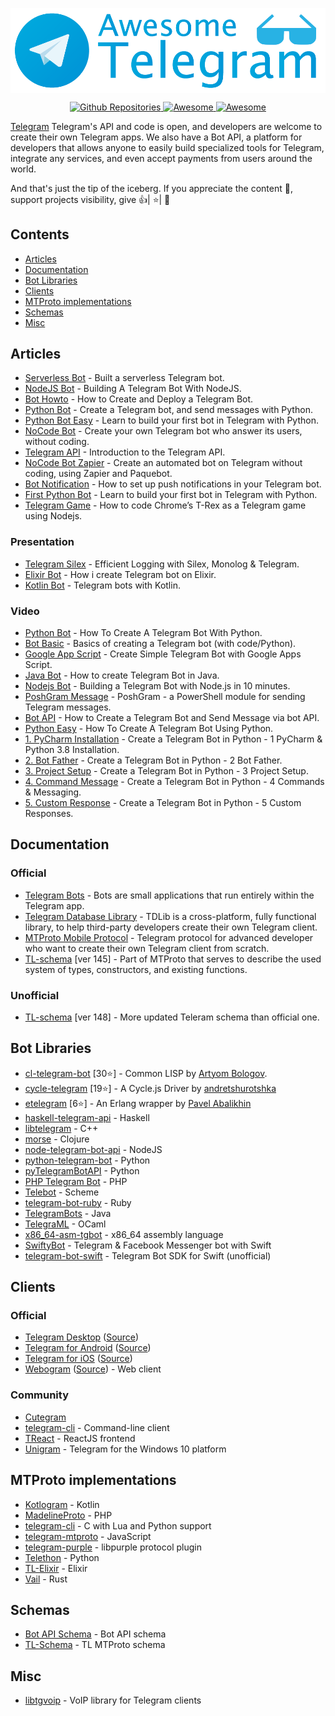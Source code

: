 [<img src="https://github.com/flutegram/awesome-telegram/blob/main/github_header.png?raw=true" align="center" width="850">](https://telegram.org/)


<p align="center">
  <a href="https://github.com/search?q=telegram&type=Repositories">
    <img alt="Github Repositories" src="https://img.shields.io/badge/Repos-116683-brightgreen.svg" />
  </a>
  <a href="https://github.com/sindresorhus/awesome">
    <img alt="Awesome" src="https://cdn.rawgit.com/sindresorhus/awesome/d7305f38d29fed78fa85652e3a63e154dd8e8829/media/badge.svg" />
  </a>
   <a href="https://twitter.com/telegram">
    <img alt="Awesome" src="https://img.shields.io/twitter/url/https/twitter.com/telegram.svg?style=social&label=Follow%20%40telegram" />
  </a>
</p>


<a href="https://telegram.org/">Telegram</a> Telegram's API and code is open, and developers are welcome to create their own Telegram apps. We also have a Bot API, a platform for developers that allows anyone to easily build specialized tools for Telegram, integrate any services, and even accept payments from users around the world.

And that's just the tip of the iceberg.
If you appreciate the content 📖, support projects visibility, give 👍| ⭐| 👏


## Contents

- [Articles](#articles)
- [Documentation](#documentation)
- [Bot Libraries](#bot-libraries)
- [Clients](#clients)
- [MTProto implementations](#mtproto-implementations)
- [Schemas](#schemas)
- [Misc](#misc)

## Articles
- [Serverless Bot](https://medium.com/free-code-camp/how-to-build-a-server-less-telegram-bot-227f842f4706) - Built a serverless Telegram bot.
- [NodeJS Bot](https://codingwithmanny.medium.com/building-a-telegram-bot-with-nodejs-46660f05b42f) - Building A Telegram Bot With NodeJS.
- [Bot Howto](https://medium.com/hackernoon/how-to-create-and-deploy-a-telegram-bot-2addd8aec6b4) - How to Create and Deploy a Telegram Bot.
- [Python Bot](https://medium.com/@ManHay_Hong/how-to-create-a-telegram-bot-and-send-messages-with-python-4cf314d9fa3e) - Create a Telegram bot, and send messages with Python.
- [Python Bot Easy](https://medium.com/free-code-camp/learn-to-build-your-first-bot-in-telegram-with-python-4c99526765e4) - Learn to build your first bot in Telegram with Python.
- [NoCode Bot](https://medium.com/chatfuel-blog/how-to-create-your-own-telegram-bot-who-answer-its-users-without-coding-996de337f019) - Create your own Telegram bot who answer its users, without coding.
- [Telegram API](https://towardsdatascience.com/introduction-to-the-telegram-api-b0cd220dbed2) - Introduction to the Telegram API.
- [NoCode Bot Zapier](https://medium.com/chatfuel-blog/how-to-create-an-automated-bot-on-telegram-without-coding-using-zapier-and-paquebot-5a635a3b867b) - Create an automated bot on Telegram without coding, using Zapier and Paquebot.
- [Bot Notification](https://www.freecodecamp.org/news/telegram-push-notifications-58477e71b2c2/) - How to set up push notifications in your Telegram bot.
- [First Python Bot](https://www.freecodecamp.org/news/learn-to-build-your-first-bot-in-telegram-with-python-4c99526765e4/) - Learn to build your first bot in Telegram with Python.
- [Telegram Game](https://www.freecodecamp.org/news/how-to-code-chromes-t-rex-as-a-telegram-game-using-node-js-cbcf42f76f4b/) - How to code Chrome’s T-Rex as a Telegram game using Nodejs.

### Presentation
- [Telegram Silex](https://speakerdeck.com/ramcoelho/efficient-logging-with-silex-monolog-and-telegram) - Efficient Logging with Silex, Monolog & Telegram.
- [Elixir Bot](https://speakerdeck.com/rastopyr/how-i-create-telegram-bot-on-elixir) - How i create Telegram bot on Elixir.
- [Kotlin Bot](https://speakerdeck.com/vjgarcia/telegram-bots-with-kotlin) - Telegram bots with Kotlin.

### Video
- [Python Bot](https://www.youtube.com/watch?v=NwBWW8cNCP4) - How To Create A Telegram Bot With Python.
- [Bot Basic](https://www.youtube.com/watch?v=RD3SyYHDQpo) - Basics of creating a Telegram bot (with code/Python).
- [Google App Script](https://www.youtube.com/watch?v=EGL1JaNoMME) - Create Simple Telegram Bot with Google Apps Script.
- [Java Bot](https://www.youtube.com/watch?v=XjOnp8TVNSQ) - How to create Telegram Bot in Java.
- [Nodejs Bot](https://www.youtube.com/watch?v=IlsygSzikOQ) - Building a Telegram Bot with Node.js in 10 minutes.
- [PoshGram Message](https://www.youtube.com/watch?v=OfyRVl7YThw) - PoshGram - a PowerShell module for sending Telegram messages.
- [Bot API](https://www.youtube.com/watch?v=UhZtrhV7t3U) - How to Create a Telegram Bot and Send Message via bot API.
- [Python Easy](https://www.youtube.com/watch?v=227uk4kDTM8) - How To Create A Telegram Bot Using Python.
- [1. PyCharm Installation](https://www.youtube.com/watch?v=YNY1OGnhSow) - Create a Telegram Bot in Python - 1 PyCharm & Python 3.8 Installation.
- [2. Bot Father](https://www.youtube.com/watch?v=URPIZZNr_2M) - Create a Telegram Bot in Python - 2 Bot Father.
- [3. Project Setup](https://www.youtube.com/watch?v=8nm1LJIijc0) - Create a Telegram Bot in Python - 3 Project Setup.
- [4. Command Message](https://www.youtube.com/watch?v=50npIbrXmnI) - Create a Telegram Bot in Python - 4 Commands & Messaging.
- [5. Custom Response](https://www.youtube.com/watch?v=-W25XN3F0IY) - Create a Telegram Bot in Python - 5 Custom Responses.

## Documentation

### Official
- [Telegram Bots](https://core.telegram.org/bots/api) - Bots are small applications that run entirely within the Telegram app.
- [Telegram Database Library](https://core.telegram.org/tdlib) - TDLib is a cross-platform, fully functional library, to help third-party developers create their own Telegram client.
- [MTProto Mobile Protocol](https://core.telegram.org/mtproto) - Telegram protocol for advanced developer who want to create their own Telegram client from scratch.
- [TL-schema](https://core.telegram.org/schema) [ver 145] - Part of MTProto that serves to describe the used system of types, constructors, and existing functions.

### Unofficial
- [TL-schema](https://github.com/tdlib/td/blob/master/td/generate/scheme/telegram_api.tl) [ver 148] - More updated Teleram schema than official one.

## Bot Libraries
- [cl-telegram-bot](https://github.com/40ants/cl-telegram-bot) [30⭐] - Common LISP by [Artyom Bologov](https://github.com/aartaka).
- [cycle-telegram](https://github.com/goodmind/cycle-telegram) [19⭐] - A Cycle.js Driver by [andretshurotshka](https://github.com/goodmind)
- [etelegram](https://github.com/tnt-dev/etelegram) [6⭐] - An Erlang wrapper by [Pavel Abalikhin](https://github.com/tnt-dev)
- [haskell-telegram-api](http://github.com/klappvisor/haskell-telegram-api) - Haskell
- [libtelegram](https://github.com/slowriot/libtelegram) - C++
- [morse](https://github.com/Otann/morse) - Clojure
- [node-telegram-bot-api](https://github.com/yagop/node-telegram-bot-api) - NodeJS
- [python-telegram-bot](https://github.com/python-telegram-bot/python-telegram-bot) - Python
- [pyTelegramBotAPI](https://github.com/eternnoir/pyTelegramBotAPI/) - Python
- [PHP Telegram Bot](https://github.com/php-telegram-bot/core) - PHP
- [Telebot](https://github.com/KnairdA/Telebot) - Scheme
- [telegram-bot-ruby](https://github.com/atipugin/telegram-bot-ruby) - Ruby
- [TelegramBots](https://github.com/rubenlagus/TelegramBots) - Java
- [TelegraML](https://github.com/nv-vn/TelegraML) - OCaml
- [x86_64-asm-tgbot](https://github.com/StefanoBelli/x86_64-asm-tgbot) - x86_64 assembly language
- [SwiftyBot](https://github.com/FabrizioBrancati/SwiftyBot) - Telegram & Facebook Messenger bot with Swift
- [telegram-bot-swift](https://github.com/zmeyc/telegram-bot-swift) - Telegram Bot SDK for Swift (unofficial)

## Clients

### Official
- [Telegram Desktop](https://desktop.telegram.org) ([Source](https://github.com/telegramdesktop/tdesktop))
- [Telegram for Android](https://play.google.com/store/apps/details?id=org.telegram.messenger) ([Source](https://github.com/DrKLO/Telegram))
- [Telegram for iOS](https://itunes.apple.com/gb/app/telegram-messenger/id686449807?mt=8) ([Source](https://github.com/peter-iakovlev/Telegram))
- [Webogram](https://web.telegram.org) ([Source](https://github.com/zhukov/webogram)) - Web client

### Community
- [Cutegram](http://aseman.co/en/products/cutegram/)
- [telegram-cli](https://github.com/vysheng/tg) - Command-line client
- [TReact](https://github.com/goodmind/treact) - ReactJS frontend
- [Unigram](https://github.com/UnigramDev/Unigram) - Telegram for the Windows 10 platform

## MTProto implementations

- [Kotlogram](https://github.com/badoualy/kotlogram) - Kotlin
- [MadelineProto](https://github.com/danog/MadelineProto) - PHP
- [telegram-cli](https://github.com/vysheng/tg) - C with Lua and Python support
- [telegram-mtproto](https://github.com/zerobias/telegram-mtproto) - JavaScript
- [telegram-purple](https://github.com/majn/telegram-purple) - libpurple protocol plugin
- [Telethon](https://github.com/LonamiWebs/Telethon) - Python
- [TL-Elixir](https://gitlab.com/snippets/1664390) - Elixir
- [Vail](https://github.com/JuanPotato/Vail) - Rust

## Schemas
- [Bot API Schema](https://github.com/tranql/telegram-bot-api-schema) - Bot API schema
- [TL-Schema](https://github.com/stek29/tl-schema) - TL MTProto schema

## Misc
- [libtgvoip](https://github.com/grishka/libtgvoip) - VoIP library for Telegram clients
